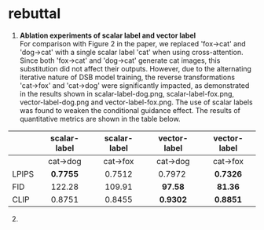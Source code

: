 # rebuttal
1. **Ablation experiments of scalar label and vector label**  
   For comparison with Figure 2 in the paper, we replaced 'fox→cat' and 'dog→cat' with a single scalar label 'cat' when using cross-attention. Since both 'fox→cat' and 'dog→cat' generate cat images, this substitution did not affect their outputs. However, due to the alternating iterative nature of DSB model training, the reverse transformations 'cat→fox' and 'cat→dog' were significantly impacted, as demonstrated in the results shown in scalar-label-dog.png, scalar-label-fox.png, vector-label-dog.png and vector-label-fox.png. The use of scalar labels was found to weaken the conditional guidance effect. The results of quantitative metrics are shown in the table below.  

|       | scalar-label | scalar-label         | vector-label |  vector-label           |
| :---- | :----------: | :------: | :----------: | :---------: |
|       | cat->dog     | cat->fox | cat->dog     | cat->fox    |
| LPIPS | **0\.7755**  | 0\.7512  | 0\.7972      | **0\.7326** |
| FID   | 122\.28      | 109\.91  | **97\.58**   | **81\.36**  |
| CLIP  | 0\.8751      | 0\.8455  | **0\.9302**  | **0\.8851** |

2.
